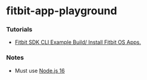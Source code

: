 fitbit-app-playground
=====================
### Tutorials
- [Fitbit SDK CLI Example Build/ Install Fitbit OS Apps.](https://gist.github.com/princessleia1/2a0b2d9f5f8438a4ee0050d16d86ab0a)

### Notes
- Must use [Node.js 16](https://nodejs.org/dist/latest-v16.x/node-v16.20.2-win-x64.zip)
